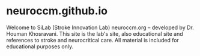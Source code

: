 # neuroccm.github.io
Welcome to SiLab (Stroke Innovation Lab) neuroccm.org – developed by Dr. Houman Khosravani. This site is the lab's site, also educational site and references to stroke and neurocritical care. All material is included for educational purposes only.
